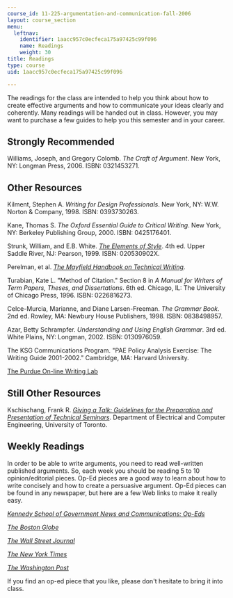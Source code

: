 ```yaml
---
course_id: 11-225-argumentation-and-communication-fall-2006
layout: course_section
menu:
  leftnav:
    identifier: 1aacc957c0ecfeca175a97425c99f096
    name: Readings
    weight: 30
title: Readings
type: course
uid: 1aacc957c0ecfeca175a97425c99f096

---
```


The readings for the class are intended to help you think about how to create effective arguments and how to communicate your ideas clearly and coherently. Many readings will be handed out in class. However, you may want to purchase a few guides to help you this semester and in your career.

Strongly Recommended
--------------------

Williams, Joseph, and Gregory Colomb. _The Craft of Argument_. New York, NY: Longman Press, 2006. ISBN: 0321453271.

Other Resources
---------------

Kilment, Stephen A. _Writing for Design Professionals_. New York, NY: W.W. Norton & Company, 1998. ISBN: 0393730263.

Kane, Thomas S. _The Oxford Essential Guide to Critical Writing_. New York, NY: Berkeley Publishing Group, 2000. ISBN: 0425176401.

Strunk, William, and E.B. White. [_The Elements of Style_](http://www.bartleby.com/141/). 4th ed. Upper Saddle River, NJ: Pearson, 1999. ISBN: 020530902X.

Perelman, et al. [_The Mayfield Handbook on Technical Writing_](http://web.mit.edu/odsue/wac_engineering/).

Turabian, Kate L. "Method of Citation." Section 8 in _A Manual for Writers of Term Papers, Theses, and Dissertations_. 6th ed. Chicago, IL: The University of Chicago Press, 1996. ISBN: 0226816273.

Celce-Murcia, Marianne, and Diane Larsen-Freeman. _The Grammar Book_. 2nd ed. Rowley, MA: Newbury House Publishers, 1998. ISBN: 0838498957.

Azar, Betty Schrampfer. _Understanding and Using English Grammar_. 3rd ed. White Plains, NY: Longman, 2002. ISBN: 0130976059.

The KSG Communications Program. "PAE Policy Analysis Exercise: The Writing Guide 2001-2002." Cambridge, MA: Harvard University.

[The Purdue On-line Writing Lab](http://owl.english.purdue.edu/handouts/index2.html)

Still Other Resources
---------------------

Kschischang, Frank R. [_Giving a Talk: Guidelines for the Preparation and Presentation of Technical Seminars_](http://www.comm.toronto.edu/~frank/guide/guide0.html#intro). Department of Electrical and Computer Engineering, University of Toronto.

Weekly Readings
---------------

In order to be able to write arguments, you need to read well-written published arguments. So, each week you should be reading 5 to 10 opinion/editorial pieces. Op-Ed pieces are a good way to learn about how to write concisely and how to create a persuasive argument. Op-Ed pieces can be found in any newspaper, but here are a few Web links to make it really easy.

[_Kennedy School of Government News and Communications: Op-Eds_](http://www.hks.harvard.edu/news-events)

[_The Boston Globe_](http://www.boston.com/news/globe/)

[_The Wall Street Journal_](http://online.wsj.com/public/us)

[_The New York Times_](http://www.nytimes.com/)

[_The Washington Post_](http://www.washingtonpost.com/)

If you find an op-ed piece that you like, please don't hesitate to bring it into class.